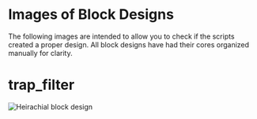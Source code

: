 # Images of Block Designs
The following images are intended to allow you to check if the scripts created a proper design. All block designs have had their cores organized manually for clarity.

# trap_filter
![Heirachial block design](https://imgur.com/a/1u417nI)
